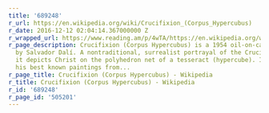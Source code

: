 ```yaml
---
title: '689248'
r_url: https://en.wikipedia.org/wiki/Crucifixion_(Corpus_Hypercubus)
r_date: 2016-12-12 02:04:14.367000000 Z
r_wrapped_url: https://www.reading.am/p/4wTA/https://en.wikipedia.org/wiki/Crucifixion_(Corpus_Hypercubus)
r_page_description: Crucifixion (Corpus Hypercubus) is a 1954 oil-on-canvas painting
  by Salvador Dalí. A nontraditional, surrealist portrayal of the Crucifixion of Jesus,
  it depicts Christ on the polyhedron net of a tesseract (hypercube). It is one of
  his best known paintings from...
r_page_title: Crucifixion (Corpus Hypercubus) - Wikipedia
r_title: Crucifixion (Corpus Hypercubus) - Wikipedia
r_id: '689248'
r_page_id: '505201'
---
```



